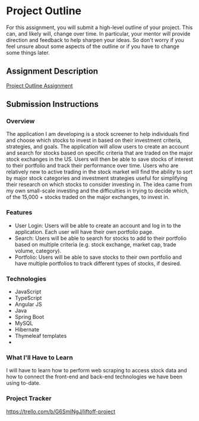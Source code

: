 # Project Outline
For this assignment, you will submit a high-level outline of your project. This can, and likely will, change over time. In particular, your mentor will provide direction and feedback to help sharpen your ideas. So don't worry if you feel unsure about some aspects of the outline or if you have to change some things later.

## Assignment Description
[Project Outline Assignment](https://education.launchcode.org/liftoff/modules/assignments/project-outline)

## Submission Instructions

### Overview
The application I am developing is a stock screener to help individuals find and choose which stocks to invest in based on their investment criteria, strategies, and goals. The application will allow users to create an account and search for stocks based on specific criteria that are traded on the major stock exchanges in the US. Users will then be able to save stocks of interest to their portfolio and track their performance over time. Users who are relatively new to active trading in the stock market will find the ability to sort by major stock categories and investment strategies useful for simplifying their research on which stocks to consider investing in. The idea came from my own small-scale investing and the difficulties in trying to decide which, of the 15,000 + stocks traded on the major exchanges, to invest in.

### Features
- User Login: Users will be able to create an account and log in to the application. Each user will have their own portfolio page.
- Search: Users will be able to search for stocks to add to their portfolio based on multiple criteria (e.g. stock exchange, market cap, trade volume, category).
- Portfolio: Users will be able to save stocks to their own portfolio and have multiple portfolios to track different types of stocks, if desired.

### Technologies
- JavaScript
- TypeScript
- Angular JS
- Java
- Spring Boot
- MySQL
- Hibernate
- Thymeleaf templates
- 
### What I'll Have to Learn
I will have to learn how to perform web scraping to access stock data and how to connect the front-end and back-end technologies we have been using to-date.

### Project Tracker
https://trello.com/b/G6SmINgJ/liftoff-project
